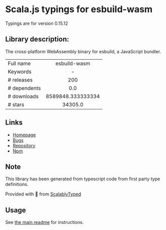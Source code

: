 
# Scala.js typings for esbuild-wasm

Typings are for version 0.15.12

## Library description:
The cross-platform WebAssembly binary for esbuild, a JavaScript bundler.

|                    |                 |
| ------------------ | :-------------: |
| Full name          | esbuild-wasm |
| Keywords           | - |
| # releases         | 200 |
| # dependents       | 0.0 |
| # downloads        | 8589848.333333334 |
| # stars            | 34305.0 |

## Links
- [Homepage](https://github.com/evanw/esbuild#readme)
- [Bugs](https://github.com/evanw/esbuild/issues)
- [Repository](https://github.com/evanw/esbuild)
- [Npm](https://www.npmjs.com/package/esbuild-wasm)
    


## Note
This library has been generated from typescript code from first party type definitions.

Provided with :purple_heart: from [ScalablyTyped](https://github.com/oyvindberg/ScalablyTyped)

## Usage
See [the main readme](../../readme.md) for instructions.


